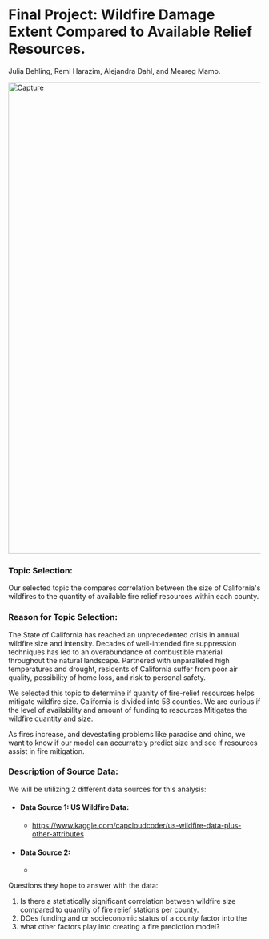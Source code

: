 # Final Project: Wildfire Damage Extent Compared to Available Relief Resources. 
  Julia Behling, Remi Harazim, Alejandra Dahl, and Meareg Mamo.

<img width="941" alt="Capture" src="https://user-images.githubusercontent.com/90812456/152652437-a6ec29f5-b687-4943-b34b-613e16e51cd3.PNG">

### Topic Selection:
Our selected topic the compares correlation between the size of California's wildfires to the quantity of available fire relief resources within each county. 

### Reason for Topic Selection:
The State of California has reached an unprecedented crisis in annual wildfire size and intensity. Decades of well-intended fire suppression techniques has led to an overabundance of combustible material throughout the natural landscape. Partnered with unparalleled high temperatures and drought, residents of California suffer from poor air quality, possibility of home loss, and risk to personal safety.  

We selected this topic to determine if quanity of fire-relief resources helps mitigate wildfire size. California is divided into 58 counties. We are curious if the level of availability and amount of funding to resources Mitigates the wildfire quantity and size. 

As fires increase, and devestating problems like paradise and chino, we want to know if our model can accurrately predict size and see if resources assist in fire mitigation. 


### Description of Source Data:
We will be utilizing 2 different data sources for this analysis:

* #### Data Source 1: US Wildfire Data:
  * https://www.kaggle.com/capcloudcoder/us-wildfire-data-plus-other-attributes
* #### Data Source 2:
  *   

Questions they hope to answer with the data:
1.	Is there a statistically significant correlation between wildfire size compared to quantity of fire relief stations per county. 
2.	DOes funding and or socieconomic status of a county factor into the
3.	what other factors play into creating a fire prediction model?
